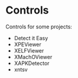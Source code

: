 # Controls

Controls for some projects:

* Detect it Easy
* XPEViewer
* XELFViewer
* XMachOViewer
* XAPKDetector
* xntsv
